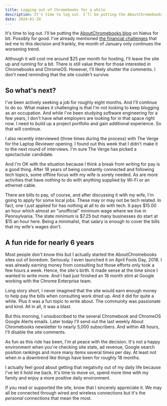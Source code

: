 ```yaml
---
title: Logging out of Chromebooks for a while
description: It's time to log out. I'll be putting the AboutChromebooks blog on hiatus for bit. Possibly for good. Here's what's next.
date: 2024-01-28
---
```

It's time to log out. I'll be putting the [AboutChromebooks blog](https://www.aboutchromebooks.com) on hiatus for bit. Possibly for good. I've already mentioned [the financial challenges](https://myconscious.stream/blog/Revenue-retrospect-5-years-of-indie-blogging/) that led me to this decision and frankly, the month of January only continues the worsening trend. 

Although it will cost me around $25 per month for hosting, I'll leave the site up and running for a bit. There is still value there for those interested in Chromebooks and ChromeOS. However, I'll likely shutter the comments. I don't need reminding that the site couldn't survive.

## So what's next?

I've been actively seeking a job for roughly eight months. And I'll continue to do so. What makes it challenging is that I'm not looking to keep blogging as an occupation. And while I've been studying software engineering for a few years, I don't have what employers are looking for in that space right now. I need to build up a project portfolio and gain additional experience. So that will continue.

I also recently interviewed (three times during the process) with The Verge for the Laptop Reviewer opening. I found out this week that I didn't make it to the next round of interviews. I'm sure The Verge has picked a spectactular candidate. 

And I'm OK with the situation because I think a break from writing for pay is a good thing. After 18 years of being constantly connected and following tech topics, some offline focus with my wife is sorely needed. As are more activities that have _nothing_ to do with anything supplied by Wi-Fi or an ethernet cable.

There are bills to pay, of course, and after discussing it with my wife, I'm going to apply for some local jobs. These may or may not be tech related. In fact, one I _just_ applied for has nothing at all to do with tech. It pays \$15.00 an hour which almost an "unofficial" minimum wage where we live in Pennsylvania. The state minimum is \$7.25 but many businesses do start at $15 an hour here. Being a minimalist, that salary is enough to cover the bills that my wife's wages don't.

## A fun ride for nearly 6 years

Most people don't know this but I actually started the AboutChromebooks sites out of boredom. Seriously. I even launched it on April Fools Day, 2018. I was already earning money from consulting but those efforts only took a few hours a week. Hence, the site's birth. It made sense at the time since I wanted to write more. And I had just finished an 18 month stint at Google working with the Chrome Enterprise team.

Long story short, I never imagined that the site would earn enough money to help pay the bills when consulting work dried up. And it did for quite a while. Plus it was a fun topic to write about. The community was passionate and kind. All in all, it was a blast.

But this morning, I unsubscribed to the several Chromebook and ChromeOS Google Alerts emails. Later today I'll send out the last weekly About Chromebooks newsletter to nearly 5,000 subscribers. And within 48 hours, I'll disable the site comments. 

As fun as this ride has been, I'm at peace with the decision. It's not a happy environment when you're checking site stats, ad revenue, Google search position rankings and more many items several times per day. At least not when in a downtrend like things have been for roughly 18 months. 

I actually feel good about getting that negativity out of my daily life because I've let it hold me back. It's time to move on, spend more time with my family and enjoy a more positive daily environment. 

If you read or supported the site, know that I sincerely appreciate it. We may all be connected through wired and wireless connections but it's the _personal_ connections that mean the most.
